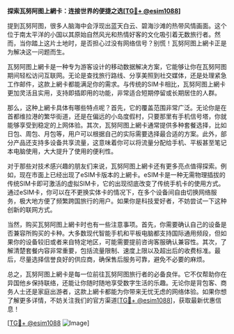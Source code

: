 **探索瓦努阿图上網卡：连接世界的便捷之选[[TG💪+ @esim1088](https://t.me/s/esim1088)]**

提到瓦努阿图，很多人脑海中会浮现出蓝天白云、碧海沙滩的热带风情画面。这个位于南太平洋的小国以其原始自然风光和热情好客的文化吸引着无数旅行者。然而，当你踏上这片土地时，是否担心过没有网络信号？别慌！瓦努阿图上網卡正是为解决这一问题而生。

瓦努阿图上網卡是一种专为游客设计的移动数据解决方案，它能够让你在瓦努阿图期间轻松访问互联网。无论是查找旅行路线、分享美照到社交媒体，还是处理紧急工作邮件，这款上網卡都能满足你的需求。与传统的SIM卡相比，瓦努阿图上網卡更加灵活且实用，支持即插即用的功能，非常适合短期停留或长期居住的人群。

那么，这种上網卡具体有哪些特点呢？首先，它的覆盖范围非常广泛。无论你是在首都维拉港的繁华街道，还是在偏远的小岛度假村，只要那里有手机信号塔，你就能够享受到稳定的上网体验。其次，瓦努阿图上網卡通常提供多种套餐选择，比如日包、周包、月包等，用户可以根据自己的实际需要选择最合适的方案。此外，部分产品还支持多设备共享流量，这意味着你可以将流量分配给手机、平板甚至笔记本电脑使用，大大提升了使用的便利性。

对于那些对技术感兴趣的朋友们来说，瓦努阿图上網卡还有更多亮点值得探索。例如，现在市面上已经出现了eSIM卡版本的上網卡。eSIM卡是一种无需物理插拔的传统SIM卡即可激活的虚拟SIM卡，它的出现彻底改变了传统手机卡的使用方式。通过eSIM卡，你可以在不更换实体卡的情况下，在多个设备间自由切换网络服务，极大地方便了频繁跨国旅行的用户。如果你是科技爱好者，不妨尝试一下这种创新的联网方式。

当然，购买瓦努阿图上網卡时也有一些注意事项。首先，你需要确认自己的设备是否兼容所购买的卡种。大多数现代智能手机和平板电脑都支持国际通用频段，但如果你的设备较旧或者来自特定地区，可能需要提前咨询客服确认兼容性。其次，了解清楚套餐内容非常重要，包括流量限制、速度上限以及超出后的收费标准。最后，尽量选择信誉良好的供应商，确保售后服务可靠，避免不必要的麻烦。

总之，瓦努阿图上網卡是每一位前往瓦努阿图旅行者的必备良伴。它不仅帮助你在异国他乡保持联络，还能让你随时随地享受数字生活的乐趣。无论你是背包客、商务人士还是家庭出游者，这款上網卡都能为你带来无忧无虑的网络体验。如果你想了解更多详情，不妨关注我们的官方渠道[[TG💪+ @esim1088](https://t.me/s/esim1088)]，获取最新优惠信息！

[[TG💪+ @esim1088](https://t.me/s/esim1088) ![Image](https://i.postimg.cc/4NQfJmqS/Snipaste-2025-05-13-00-14-12.png)]